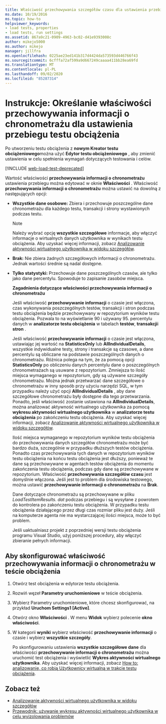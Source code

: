 ```yaml
---
title: Właściwość przechowywania szczegółów czasu dla ustawienia przebiegu testu obciążenia
ms.date: 10/19/2016
ms.topic: how-to
helpviewer_keywords:
- load tests, properties
- load tests, run settings
ms.assetid: 867a9c21-0909-4963-bc02-d41e9393008c
author: mikejo5000
ms.author: mikejo
manager: jillfra
ms.openlocfilehash: 0225ae23ed141b317d4424da573593d446766f43
ms.sourcegitcommit: 6cfffa72af599a9d667249caaaa411bb28ea69fd
ms.translationtype: MT
ms.contentlocale: pl-PL
ms.lasthandoff: 09/02/2020
ms.locfileid: "85287314"
---
```

# <a name="how-to-specify-the-timing-details-storage-property-for-a-load-test-run-setting"></a>Instrukcje: Określanie właściwości przechowywania informacji o chronometrażu dla ustawienia przebiegu testu obciążenia

Po utworzeniu testu obciążenia z **nowym Kreator testu obciążeniowego**można użyć **Edytor testu obciążeniowego** , aby zmienić ustawienia w celu spełnienia wymagań dotyczących testowania i celów.

[!INCLUDE [web-load-test-deprecated](includes/web-load-test-deprecated.md)]

Wartość właściwości **przechowywania informacji o chronometrażu** ustawienia przebiegu można edytować w oknie **Właściwości** . Właściwość **przechowywania informacji o chronometrażu** można ustawić na dowolną z następujących opcji:

- **Wszystkie dane osobowe:** Zbiera i przechowuje poszczególne dane chronometrażu dla każdego testu, transakcji i strony wystawionych podczas testu.

  > [!NOTE]
  > Należy wybrać opcję **wszystkie szczegółowe** informacje, aby włączyć informacje o wirtualnych danych użytkownika w wynikach testu obciążenia. Aby uzyskać więcej informacji, zobacz [Analizowanie aktywności wirtualnego użytkownika w widoku szczegółów](../test/analyze-load-test-virtual-user-activity-in-the-details-view.md).

- **Brak:** Nie zbiera żadnych szczegółowych informacji o chronometrażu. Jednak wartości średnie są nadal dostępne.

- **Tylko statystyki:** Przechowuje dane poszczególnych czasów, ale tylko jako dane percentylu. Spowoduje to zapisanie zasobów miejsca.

  **Zagadnienia dotyczące właściwości przechowywania informacji o chronometrażu**

  Jeśli właściwość **przechowywanie informacji** o czasie jest włączona, czas wykonywania poszczególnych testów, transakcji i stron podczas testu obciążenia będzie przechowywany w repozytorium wyników testu obciążenia. Pozwala to na wyświetlanie 90 i używany 95. percentylu danych w **analizatorze testu obciążenia** w tabelach **testów**, **transakcji**i **stron** .

  Jeśli właściwość **przechowywanie informacji** o czasie jest włączona, ustawiając jej wartość na **StatisticsOnly** lub **AllIndividualDetails**, wszystkie indywidualne testy, strony i transakcje są czasowe, a dane percentylu są obliczane na podstawie poszczególnych danych o chronometrażu. Różnica polega na tym, że za pomocą opcji **StatisticsOnly** po obliczeniu danych percentylu dane o poszczególnych chronometrażach są usuwane z repozytorium. Zmniejsza to ilość miejsca wymaganego w repozytorium, gdy są używane szczegóły chronometrażu. Można jednak przetwarzać dane szczegółowe o chronometrażu w inny sposób przy użyciu narzędzi SQL, w tym przypadku należy użyć opcji **AllIndividualDetails** , aby dane szczegółowe chronometrażu były dostępne dla tego przetwarzania. Ponadto, jeśli właściwość zostanie ustawiona na **AllIndividualDetails**, można analizować aktywność wirtualnego użytkownika za pomocą **wykresu aktywności wirtualnego użytkownika** w **analizatorze testu obciążenia** po zakończeniu testu obciążenia. Aby uzyskać więcej informacji, zobacz [Analizowanie aktywności wirtualnego użytkownika w widoku szczegółów](../test/analyze-load-test-virtual-user-activity-in-the-details-view.md).

  Ilość miejsca wymaganego w repozytorium wyników testu obciążenia do przechowywania danych szczegółów chronometrażu może być bardzo duża, szczególnie w przypadku dłuższych testów obciążenia. Ponadto czas przechowywania tych danych w repozytorium wyników testu obciążenia na końcu testu obciążenia jest dłuższy, ponieważ te dane są przechowywane w agentach testów obciążenia do momentu zakończenia testu obciążenia, podczas gdy dane są przechowywane w repozytorium. Właściwość **przechowywania szczegółów czasu** jest domyślnie włączona. Jeśli jest to problem dla środowiska testowego, można ustawić **przechowywanie informacji o chronometrażu** na **Brak**.

  Dane dotyczące chronometrażu są przechowywane w pliku *LoadTestItemResults. dat* podczas przebiegu i są wysyłane z powrotem do kontrolera po zakończeniu testu obciążenia. W przypadku testu obciążenia działającego przez długi czas rozmiar pliku jest duży. Jeśli na komputerze agenta nie ma wystarczającej ilości miejsca, może to być problem.

  Jeśli uaktualniasz projekt z poprzedniej wersji testu obciążenia programu Visual Studio, użyj poniższej procedury, aby włączyć zbieranie pełnych informacji.

## <a name="to-configure-the-timing-details-storage-property-in-a-load-test"></a>Aby skonfigurować właściwość przechowywania informacji o chronometrażu w teście obciążenia

1. Otwórz test obciążenia w edytorze testu obciążenia.

2. Rozwiń węzeł **Parametry uruchomieniowe** w teście obciążenia.

3. Wybierz Parametry uruchomieniowe, które chcesz skonfigurować, na przykład **Uruchom Settings1 [Active]**.

4. Otwórz okno **Właściwości** . W menu **Widok** wybierz polecenie **okno właściwości**.

5. W kategorii **wyniki** wybierz właściwość **przechowywanie informacji** o czasie i wybierz **wszystkie szczegóły**.

     Po skonfigurowaniu ustawienia **wszystkie szczegółowe dane** dla właściwości **przechowywanie informacji o chronometrażu** można uruchomić test obciążenia i wyświetlić **Wykres aktywności wirtualnego użytkownika**. Aby uzyskać więcej informacji, zobacz [How to: analizowanie, co robią Użytkownicy wirtualną w trakcie testu obciążenia](../test/how-to-analyze-virtual-user-activity-during-a-load-test.md).

## <a name="see-also"></a>Zobacz też

- [Analizowanie aktywności wirtualnego użytkownika w widoku szczegółów](../test/analyze-load-test-virtual-user-activity-in-the-details-view.md)
- [Przewodnik: używanie wykresu aktywności wirtualnego użytkownika w celu wyizolowania problemów](../test/walkthrough-use-the-virtual-user-activity-chart-to-isolate-issues.md)

